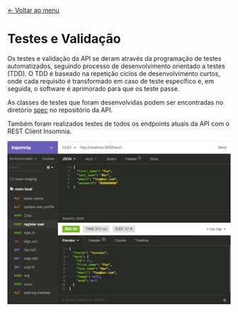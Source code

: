 [<- Voltar ao menu](README.md)

# Testes e Validação

Os testes e validação da API se deram através da programação de testes 
automatizados, seguindo processo de desenvolvimento orientado a testes (TDD). O 
TDD é baseado na repetição ciclos de desenvolvimento curtos, onde cada 
requisito é transformado em caso de teste específico e, em seguida, o software 
é aprimorado para que os teste passe.

As classes de testes que foram desenvolvidas podem ser encontradas no diretório 
[spec](https://github.com/roavellarm/room-api/tree/master/spec) no repositório 
da API.

Também foram realizados testes de todos os endpoints atuais da API com o REST Client Insomnia.

![Insomnia](.gitbook/assets/insomnia.png)
